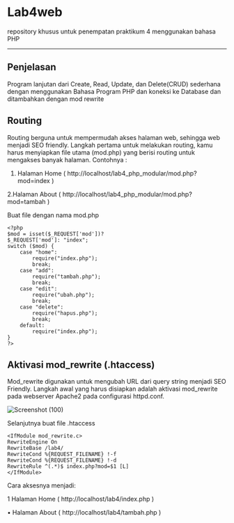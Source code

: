 # Lab4web
repository khusus untuk penempatan praktikum 4 menggunakan bahasa PHP

---

## Penjelasan
Program lanjutan dari Create, Read, Update, dan Delete(CRUD) sederhana dengan menggunakan Bahasa Program PHP dan koneksi ke Database dan ditambahkan dengan mod rewrite

## Routing
Routing berguna untuk mempermudah akses halaman web, sehingga web menjadi SEO friendly. Langkah pertama untuk melakukan routing, kamu harus menyiapkan file utama (mod.php) yang berisi routing untuk mengakses banyak halaman. Contohnya :

1. Halaman Home ( http://localhost/lab4_php_modular/mod.php?mod=index )

2.Halaman About ( http://localhost/lab4_php_modular/mod.php?mod=tambah )

Buat file dengan nama mod.php

```
<?php
$mod = isset($_REQUEST['mod'])?
$_REQUEST['mod']: "index";
switch ($mod) {
    case "home":
        require("index.php");
        break;
    case "add":
        require("tambah.php");
        break;
    case "edit":
        require("ubah.php");
        break;
    case "delete":
        require("hapus.php");
        break;
    default:
        require("index.php");
}
?>
```

## Aktivasi mod_rewrite (.htaccess)
Mod_rewrite digunakan untuk mengubah URL dari query string menjadi SEO Friendly. Langkah awal yang harus disiapkan adalah aktivasi mod_rewrite pada webserver Apache2 pada configurasi httpd.conf.

![Screenshot (100)](https://user-images.githubusercontent.com/92738041/230835956-58fc0493-77de-4ba0-8b24-78cf7aea4629.png)

Selanjutnya buat file .htaccess

```
<IfModule mod_rewrite.c>
RewriteEngine On
RewriteBase /lab4/
RewriteCond %{REQUEST_FILENAME} !-f
RewriteCond %{REQUEST_FILENAME} !-d
RewriteRule ^(.*)$ index.php?mod=$1 [L]
</IfModule>
```

Cara aksesnya menjadi:

1 Halaman Home ( http://localhost/lab4/index.php )

• Halaman About ( http://localhost/lab4/tambah.php )
